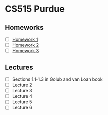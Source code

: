 # CS515 Purdue

## Homeworks
- [ ] [Homework 1](https://www.cs.purdue.edu/homes/dgleich/cs515-2018/homeworks/homework-1.html)
- [ ] [Homework 2](https://www.cs.purdue.edu/homes/dgleich/cs515-2018/homeworks/homework-2.html)
- [ ] [Homework 3](https://www.cs.purdue.edu/homes/dgleich/cs515-2018/homeworks/homework-3.html)

## Lectures
- [ ] Sections 1.1-1.3 in Golub and van Loan book
- [ ] Lecture 2
- [ ] Lecture 3
- [ ] Lecture 4
- [ ] Lecture 5
- [ ] Lecture 6
